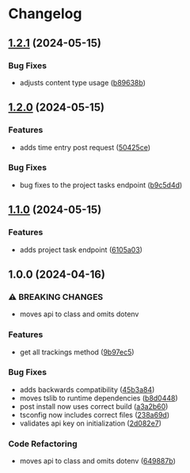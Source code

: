 # Changelog

## [1.2.1](https://github.com/unit214/awork-api/compare/v1.2.0...v1.2.1) (2024-05-15)


### Bug Fixes

* adjusts content type usage ([b89638b](https://github.com/unit214/awork-api/commit/b89638bf8bce84e39fe75402880c4e13d13fb86d))

## [1.2.0](https://github.com/unit214/awork-api/compare/v1.1.0...v1.2.0) (2024-05-15)


### Features

* adds time entry post request ([50425ce](https://github.com/unit214/awork-api/commit/50425ce3cc908ea9c6985bf96c55e44a5f234ef5))


### Bug Fixes

* bug fixes to the project tasks endpoint ([b9c5d4d](https://github.com/unit214/awork-api/commit/b9c5d4d45af10452923bac7c36f7d98a0eb167a6))

## [1.1.0](https://github.com/unit214/awork-api/compare/v1.0.0...v1.1.0) (2024-05-15)


### Features

* adds project task endpoint ([6105a03](https://github.com/unit214/awork-api/commit/6105a03905bf1039c55402cd48ba6546127c72b3))

## 1.0.0 (2024-04-16)


### ⚠ BREAKING CHANGES

* moves api to class and omits dotenv

### Features

* get all trackings method ([9b97ec5](https://github.com/unit214/awork-api/commit/9b97ec562d083cdb7d641c6ebb0950318bcfd469))


### Bug Fixes

* adds backwards compatibility ([45b3a84](https://github.com/unit214/awork-api/commit/45b3a8460c70e60f4eefcd7cb182f06cc55e7e4c))
* moves tslib to runtime dependencies ([b8d0448](https://github.com/unit214/awork-api/commit/b8d0448e78ac6415bc7097b45ea7650b014d5feb))
* post install now uses correct build ([a3a2b60](https://github.com/unit214/awork-api/commit/a3a2b6030b41dca43045aac95c8ecc4f76732341))
* tsconfig now includes correct files ([238a69d](https://github.com/unit214/awork-api/commit/238a69dc45b32af5f261e23425dc732f81dd531e))
* validates api key on initialization ([2d082e7](https://github.com/unit214/awork-api/commit/2d082e745d6f776c167a9eeb73c8276a00ee3b78))


### Code Refactoring

* moves api to class and omits dotenv ([649887b](https://github.com/unit214/awork-api/commit/649887b483b74311f0565199a40f41d4e4a463d0))
